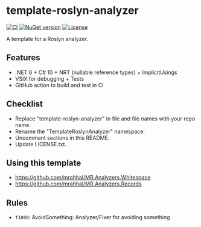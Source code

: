 # template-roslyn-analyzer

[![CI](https://github.com/mrahhal/template-roslyn-analyzer/actions/workflows/ci.yml/badge.svg)](https://github.com/mrahhal/template-roslyn-analyzer/actions/workflows/ci.yml)
[![NuGet version](https://badge.fury.io/nu/template-roslyn-analyzer.svg)](https://www.nuget.org/packages/template-roslyn-analyzer)
[![License](https://img.shields.io/badge/license-MIT-blue.svg)](https://opensource.org/licenses/MIT)

A template for a Roslyn analyzer.

## Features

- .NET 6 + C# 10 + NRT (nullable reference types) + ImplicitUsings
- VSIX for debugging + Tests
- GitHub action to build and test in CI

## Checklist

- Replace "template-roslyn-analyzer" in file and file names with your repo name.
- Rename the "TemplateRoslynAnalyzer" namespace.
- Uncomment sections in this README.
- Update LICENSE.txt.

## Using this template

- https://github.com/mrahhal/MR.Analyzers.Whitespace
- https://github.com/mrahhal/MR.Analyzers.Records

<!--
## Include in your project

```xml
<PackageReference Include="template-roslyn-analyzer" Version="1.0.0" PrivateAssets="All" />
```
-->

## Rules

- `T1000`: AvoidSomething: Analyzer/Fixer for avoiding something
